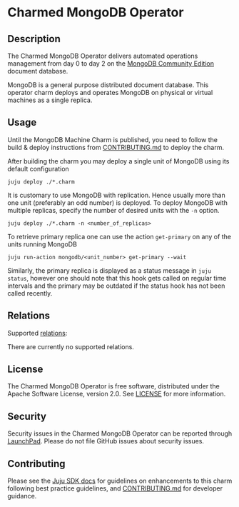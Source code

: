 # Charmed MongoDB Operator


## Description

The Charmed MongoDB Operator delivers automated operations management from day 0 to day 2 on the [MongoDB Community Edition](https://github.com/mongodb/mongo) document database.

MongoDB is a general purpose distributed document database. This operator charm deploys and operates MongoDB on physical or virtual machines as a single replica.


## Usage

Until the MongoDB Machine Charm is published, you need to follow the build & deploy instructions from [CONTRIBUTING.md](https://github.com/canonical/mongodb-operator/blob/main/CONTRIBUTING.md) to deploy the charm.

After building the charm you may deploy a single unit of MongoDB using its default configuration
```shell
juju deploy ./*.charm
```

It is customary to use MongoDB with replication. Hence usually more than one unit (preferably an odd number) is deployed. To deploy MongoDB with multiple replicas, specify the number of desired units with the `-n` option.
```shell
juju deploy ./*.charm -n <number_of_replicas>
```

To retrieve primary replica one can use the action `get-primary` on any of the units running MongoDB
```shell
juju run-action mongodb/<unit_number> get-primary --wait
```

Similarly, the primary replica is displayed as a status message in `juju status`, however one should note that this hook gets called on regular time intervals and the primary may be outdated if the status hook has not been called recently.

## Relations

Supported [relations](https://juju.is/docs/olm/relations):

There are currently no supported relations.


## License
The Charmed MongoDB Operator is free software, distributed under the Apache Software License, version 2.0. See [LICENSE](https://github.com/canonical/mongodb-operator/blob/main/LICENSE) for more information.


## Security
Security issues in the Charmed MongoDB Operator can be reported through [LaunchPad](https://wiki.ubuntu.com/DebuggingSecurity#How%20to%20File). Please do not file GitHub issues about security issues.


## Contributing

Please see the [Juju SDK docs](https://juju.is/docs/sdk) for guidelines on enhancements to this charm following best practice guidelines, and [CONTRIBUTING.md](https://github.com/canonical/mongodb-operator/blob/main/CONTRIBUTING.md) for developer guidance.
